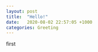 ```yaml
---
layout: post
title:  "Hello!"
date:   2020-08-02 22:57:05 +1000
categories: Greeting
---
```


first

